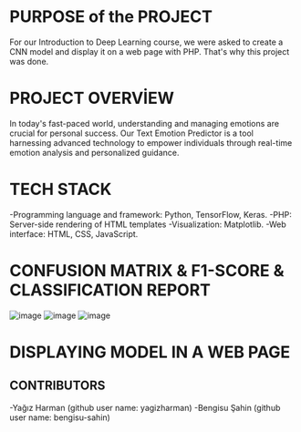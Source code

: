 # PURPOSE of the PROJECT
For our Introduction to Deep Learning course, we were asked to create a CNN model and display it on a web page with PHP. That's why this project was done.
# PROJECT OVERVİEW
In today's fast-paced world, understanding and managing emotions are crucial for personal success. Our Text Emotion Predictor is a tool harnessing advanced technology to empower individuals through real-time emotion analysis and personalized guidance. 
# TECH STACK
-Programming language and framework: Python, TensorFlow, Keras.
-PHP: Server-side rendering of HTML templates
-Visualization: Matplotlib.
-Web interface: HTML, CSS, JavaScript.
# CONFUSION MATRIX & F1-SCORE & CLASSIFICATION REPORT
![image](https://github.com/yagizharman/Emotion_Classification_CNN/assets/71591780/42d6d97e-a569-40f6-93eb-5fce6a5b0717)
![image](https://github.com/yagizharman/Emotion_Classification_CNN/assets/71591780/ca095a8f-efee-475a-b026-d2e4ad3bc5fe)
![image](https://github.com/yagizharman/Emotion_Classification_CNN/assets/71591780/70c1de24-28ab-4cf5-81b3-328ef05d9ec9)
# DISPLAYING MODEL IN A WEB PAGE

## CONTRIBUTORS
-Yağız Harman   (github user name: yagizharman)
-Bengisu Şahin  (github user name: bengisu-sahin)
